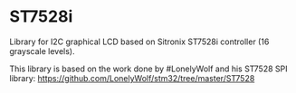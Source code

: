 # ST7528i
Library for I2C graphical LCD based on Sitronix ST7528i controller (16 grayscale levels).

This library is based on the work done by #LonelyWolf and his ST7528 SPI library: https://github.com/LonelyWolf/stm32/tree/master/ST7528
